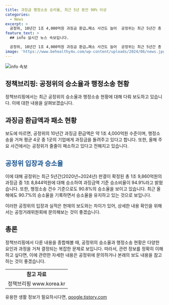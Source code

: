 ```yaml
---
title: 과징금 행정소송 승리율, 최근 5년 동안 90% 이상
categories:
  - News
excerpt: >
  공정위, 10년간 1조 4,000억원 과징금 환급…패소 사건도 늘어  공정위는 최근 5년간 총 1조 9,860억원의 과징금 중 1조 8,844억원에 대해 승소하여 승소율 94.9%를 기록. 최근 5년간 393건의 소송 중 357건을 승소하여 90.8%의 승소율 달성. 올해 43건 중 39건에서 승소로 90.7%의 승소율을 기록. 기사 내용과 차이가 있어 관련 보도에 참고 요청. (출처: 정책브리핑)
feature_text: >
  ## info 실시간 뉴스 속보입니다.

  공정위, 10년간 1조 4,000억원 과징금 환급…패소 사건도 늘어  공정위는 최근 5년간 총 1조 9,860억원의 과징금 중 1조 8,844억원에 대해 승소하여 승소율 94.9%를 기록. 최근 5년간 393건의 소송 중 357건을 승소하여 90.8%의 승소율 달성. 올해 43건 중 39건에서 승소로 90.7%의 승소율을 기록. 기사 내용과 차이가 있어 관련 보도에 참고 요청. (출처: 정책브리핑)
image: 'https://www.behealthy4u.com/wp-content/uploads/2024/06/news.jpg'
---
```


<p><img src="https://www.behealthy4u.com/wp-content/uploads/2024/06/news.jpg" alt="info 속보" /></p>

<h2 data-ke-size="size26">정책브리핑: 공정위의 승소율과 행정소송 현황</h2>

<p>정책브리핑에서는 최근 공정위의 승소율과 행정소송 현황에 대해 다뤄 보도하고 있습니다. 이에 대한 내용을 살펴보겠습니다.</p>

<p data-ke-size="size16"></p>

<h2><b>과징금 환급액과 패소 현황</b></h2>

<p>보도에 따르면, 공정위의 10년간 과징금 환급액은 약 1조 4,000억원 수준이며, 행정소송을 거쳐 평균 4곳 중 1곳의 기업에게 과징금을 돌려주고 있다고 합니다. 또한, 올해 주요 사건에서는 공정위가 줄줄이 패소하고 있다고 전해지고 있습니다.</p>

<p data-ke-size="size16"></p>

<h2><span style="color: #1a5490;"><b>공정위 입장과 승소율</b></span></h2>

<p>이에 대해 공정위는 최근 5년간(2020년~2024년) 판결이 확정된 총 1조 9,860억원의 과징금 중 1조 8,844억원에 대해 승소하여 과징금액 기준 승소비율이 94.9%라고 밝혔습니다. 또한, 행정소송 건수 기준으로도 90.8%의 승소율을 보이고 있습니다. 최근 올해에도 90.7%의 승소율을 기록하면서 승소율을 유지하고 있는 것으로 보입니다.</p>

<p>이러한 공정위의 입장과 실적은 현재의 보도와는 차이가 있어, 상세한 내용 확인을 위해서는 공정거래위원회에 문의해보는 것이 좋겠습니다.</p>

<p data-ke-size="size16"></p>

<h2><b>총론</b></h2>

<p>정책브리핑에서 다룬 내용을 종합해볼 때, 공정위의 승소율과 행정소송 현황은 다양한 요인과 과정을 거쳐 결정되는 복잡한 문제로 보입니다. 따라서, 관련 정보를 정확히 이해하고 싶다면, 이에 관련한 자세한 내용은 공정위에 문의하거나 본래의 보도 내용을 참고하는 것이 좋겠습니다.</p>

<p data-ke-size="size16"></p>

<table>
  <tr>
    <td style="text-align: center; height: 17px;"><b>참고 자료</b></td>
  </tr>
  <tr>
    <td style="text-align: center; height: 17px;">정책브리핑 www.korea.kr</td>
  </tr>
</table>

<p data-ke-size="size16"></p>
유용한 생활 정보가 필요하시다면, <a href="https://qoogle.tistory.com" rel="dofollow">qoogle.tistory.com</a>



